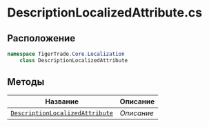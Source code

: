 
# DescriptionLocalizedAttribute.cs
## Расположение
```csharp
namespace TigerTrade.Core.Localization  
    class DescriptionLocalizedAttribute
```

## Методы
| Название | Описание |
| --- | --- |
| [`DescriptionLocalizedAttribute`](./metody/DescriptionLocalizedAttribute.md) | *Описание* |
